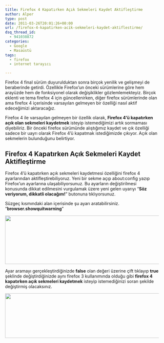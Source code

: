 ```yaml
---
title: Firefox 4 Kapatırken Açık Sekmeleri Kaydet Aktifleştirme
author: Alper
type: post
date: 2011-03-26T20:01:26+00:00
url: /firefox-4-kapatirken-acik-sekmeleri-kaydet-aktiflestirme/
dsq_thread_id:
  - 941038872
categories:
  - Google
  - Masaüstü
tags:
  - firefox
  - internet tarayıcı

---
```

Firefox 4 final sürüm duyurulduktan sonra birçok yenilik ve gelişmeyi de beraberinde getirdi. Özellikle Firefox&#8217;un önceki sürümlerine göre hem arayüzde hem de fonksiyonel olarak değişiklikler gözlemlemekteyiz. Birçok eklenti ve tema firefox 4 için güncellenirken, diğer firefox sürümlerinde olan ama firefox 4 içerisinde varsayılan gelmeyen bir özelliği nasıl aktif edeceğimizi aktaracağız.

Firefox 4 ile varsayılan gelmeyen bir özellik olarak, **Firefox 4&#8217;ü kapatırken açık olan sekmeleri kaydetmek** isteyip istemediğimizi artık sormaması diyebiliriz. Bir önceki firefox sürümünde alıştığımız kaydet ve çık özelliği sadece bir uayrı olarak Firefox 4&#8217;ü kapatmak istediğimizde çıkıyor. Açık olan sekmelerin bulunduğunu belirtiyor.

## Firefox 4 Kapatırken Açık Sekmeleri Kaydet Aktifleştirme

Firefox 4&#8217;ü kapatırken açık sekmeleri kaydetmesi özelliğini firefox 4 ayarlarından aktifleştirebiliyoruz. Yeni bir sekme açıp about:config yazıp Firefox&#8217;un ayarlarına ulaşabiliyorsunuz. Bu ayarların değiştirilmesi konusunda dikkat edilmesini vurgulamak üzere yeni gelen uyarıyı &#8220;**Söz veriyorum, dikkatli olacağım!**&#8221; butonuna tıklıyorsunuz.

Süzgeç kısmındaki alan içerisinde şu ayarı aratabilirsiniz. &#8220;**browser.showquitwarning**&#8221;

<img class="alignnone size-full wp-image-6057" title="firefox-4-config" src="https://www.murekkep.org/wp-content/uploads/2011/03/firefox-4-config.jpg" alt="" width="550" height="159" srcset="https://www.murekkep.org/wp-content/uploads/2011/03/firefox-4-config.jpg 550w, https://www.murekkep.org/wp-content/uploads/2011/03/firefox-4-config-400x115.jpg 400w, https://www.murekkep.org/wp-content/uploads/2011/03/firefox-4-config-50x14.jpg 50w, https://www.murekkep.org/wp-content/uploads/2011/03/firefox-4-config-125x36.jpg 125w, https://www.murekkep.org/wp-content/uploads/2011/03/firefox-4-config-300x86.jpg 300w" sizes="(max-width: 550px) 100vw, 550px" /> 

Ayar aramayı gerçekleştirdiğinizde **false** olan değeri üzerine çift tıklayıp **true** şeklinde değiştirdiğinizde aynı firefox 3 kullanımında olduğu gibi **firefox 4 kapatırken açık sekmeleri kaydetmek** isteyip istemediğinizi soran şekilde değiştirmiş olacaksınız.

<img class="alignnone size-full wp-image-6058" title="firefox-4-kaydet" src="https://www.murekkep.org/wp-content/uploads/2011/03/firefox-4-kaydet.jpg" alt="" width="514" height="146" srcset="https://www.murekkep.org/wp-content/uploads/2011/03/firefox-4-kaydet.jpg 514w, https://www.murekkep.org/wp-content/uploads/2011/03/firefox-4-kaydet-300x85.jpg 300w, https://www.murekkep.org/wp-content/uploads/2011/03/firefox-4-kaydet-400x113.jpg 400w" sizes="(max-width: 514px) 100vw, 514px" />